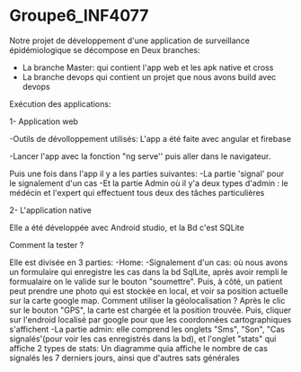 # Groupe6_INF4077

Notre  projet de développement d'une application de surveillance épidémiologique se décompose en Deux branches:
- La branche Master: qui contient l'app web et les apk native et cross
- La branche devops qui contient un projet que nous avons build avec devops

Exécution des applications:

1- Application web

-Outils de dévolloppement utilisés:
L'app a été faite avec angular et firebase

-Lancer l'app avec la fonction "ng serve'' puis aller dans le navigateur.

Puis une fois dans l'app il y a les parties suivantes:
-La partie 'signal' pour le signalement d'un cas
-Et la partie Admin où il y'a deux types d'admin : le médécin et l'expert qui effectuent tous deux des tâches particulières

2- L'application native

Elle a été développée avec Android studio, et la Bd c'est SQLite

Comment la tester ?

Elle est divisée en 3 parties: 
-Home:
-Signalement d'un cas: où nous avons un formulaire qui enregistre les cas dans la bd SqlLite, après avoir rempli le formualaire on le valide sur le bouton "soumettre".
Puis, à côté, un patient peut prendre une photo qui est stockée en local, et voir sa position actuelle sur la carte google map. 
Comment utiliser la géolocalisation ?
Après le clic sur le bouton "GPS", la carte est chargée et la position trouvée. Puis, cliquer sur l'endroid localisé par google pour que les coordonnées cartographiques s'affichent
-La partie admin: elle comprend les onglets "Sms", "Son", "Cas signalés'(pour voir les cas enregistrés dans la bd), et l'onglet "stats" qui affiche 2 types de stats: Un diagramme quia affiche le nombre de cas signalés les 7 derniers jours, ainsi que d'autres sats générales
